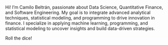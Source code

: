 Hi! I’m Camilo Beltrán, passionate about Data Science, Quantitative Finance, and Software Engineering. My goal is to integrate advanced analytical techniques, statistical modeling, and programming to drive innovation in finance. I specialize in applying machine learning, programming, and statistical modeling to uncover insights and build data-driven strategies.

Roll the dice!
